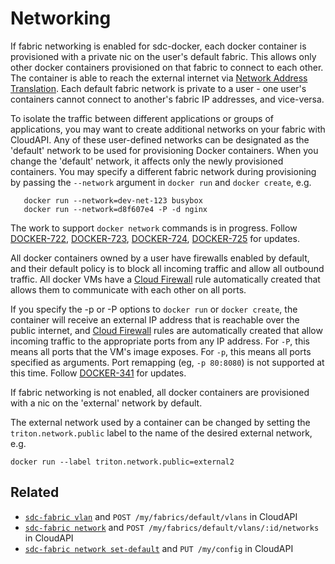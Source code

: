 # Networking

If fabric networking is enabled for sdc-docker, each docker container is
provisioned with a private nic on the user's default fabric. This allows
only other docker containers provisioned on that fabric to connect to each
other. The container is able to reach the external internet via [Network
Address Translation](http://en.wikipedia.org/wiki/Network_address_translation).
Each default fabric network is private to a user - one user's containers cannot
connect to another's fabric IP addresses, and vice-versa.

To isolate the traffic between different applications or groups of applications,
you may want to create additional networks on your fabric with CloudAPI.
Any of these user-defined networks can be designated as the 'default' network
to be used for provisioning Docker containers. When you change the 'default'
network, it affects only the newly provisioned containers. You may specify
a different fabric network during provisioning by passing the `--network`
argument in `docker run` and `docker create`, e.g.

```
   docker run --network=dev-net-123 busybox
   docker run --network=d8f607e4 -P -d nginx
```

The work to support `docker network` commands is in progress. Follow
[DOCKER-722](http://smartos.org/bugview/DOCKER-722),
[DOCKER-723](http://smartos.org/bugview/DOCKER-723),
[DOCKER-724](http://smartos.org/bugview/DOCKER-724),
[DOCKER-725](http://smartos.org/bugview/DOCKER-725) for updates.

All docker containers owned by a user have firewalls enabled by default, and
their default policy is to block all incoming traffic and allow all outbound
traffic. All docker VMs have a
[Cloud Firewall](https://www.joyent.com/developers/firewall/) rule
automatically created that allows them to communicate with each other on all
ports.

If you specify the -p or -P options to `docker run` or `docker create`, the
container will receive an external IP address that is reachable over the public
internet, and [Cloud Firewall](https://www.joyent.com/developers/firewall/)
rules are automatically created that allow incoming traffic to the appropriate
ports from any IP address. For `-P`, this means all ports that the VM's image
exposes. For `-p`, this means all ports specified as arguments. Port remapping
(eg, `-p 80:8080`) is not supported at this time. Follow
[DOCKER-341](http://smartos.org/bugview/DOCKER-341) for updates.

If fabric networking is not enabled, all docker containers are provisioned with
a nic on the 'external' network by default.

The external network used by a container can be changed by setting the
`triton.network.public` label to the name of the desired external network, e.g.

```
docker run --label triton.network.public=external2
```


## Related

- [`sdc-fabric vlan`](https://apidocs.joyent.com/cloudapi/#CreateFabricVLAN) and `POST /my/fabrics/default/vlans` in CloudAPI
- [`sdc-fabric network`](https://apidocs.joyent.com/cloudapi/#CreateFabricNetwork) and `POST /my/fabrics/default/vlans/:id/networks` in CloudAPI
- [`sdc-fabric network set-default`](https://apidocs.joyent.com/cloudapi/#UpdateConfig) and `PUT /my/config` in CloudAPI
